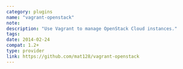```yaml
---
category: plugins
name: "vagrant-openstack"
note: 
description: "Use Vagrant to manage OpenStack Cloud instances."
tags:
date: 2014-02-24
compat: 1.2+
type: provider
link: https://github.com/mat128/vagrant-openstack
---
```

